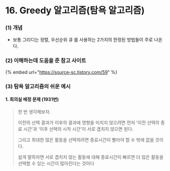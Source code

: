 # 16. Greedy 알고리즘(탐욕 알고리즘)

### (1) 개념

*   보통 그리디는 정렬, 우선순위 큐 를 사용하는 2가지의 한정된 방법들이 주로 나온다.



### (2) 이해하는데 도움을 준 참고 사이트

{% embed url="https://source-sc.tistory.com/59" %}

### (3) 탐욕 알고리즘의 쉬운 예시

#### 1. 회의실 배정 문제 (1931번)

> 한 번 생각해보자.
>
> 이전의 선택 결과가 이후의 결과에 영향을 미치지 않으려면 먼저 '이전 선택의 종료 시간'과 '이후 선택의 시작 시간'이 서로 겹치지 않으면 된다.
>
> 그리고 최대한 많은 활동을 선택하려면 종료시간이 빨라야 할 수 밖에 없을 것이다.
>
> 쉽게 말하자면 서로 겹치지 않는 활동에 대해 종료시간이 빠르면 더 많은 활동을 선택할 수 있는 시간이 많아진다는 것이다
